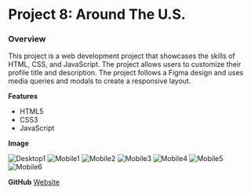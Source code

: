 # Project 8: Around The U.S.

### Overview

This project is a web development project that showcases the skills of HTML, CSS, and JavaScript. The project allows users to customize their profile title and description. The project follows a Figma design and uses media queries and modals to create a responsive layout.

**Features**

- HTML5
- CSS3
- JavaScript

**Image**

![Desktop1](https://github.com/iankamar/se_project_aroundtheus/assets/95672055/5d10c2a5-1ea7-4485-9218-f454756ccfc3)
![Mobile1](https://github.com/iankamar/se_project_aroundtheus/assets/95672055/f10c7fde-5a63-4553-b12a-b5cba966908f)
![Mobile2](https://github.com/iankamar/se_project_aroundtheus/assets/95672055/bba851e8-2d60-4930-8084-6a4be56d47e9)
![Mobile3](https://github.com/iankamar/se_project_aroundtheus/assets/95672055/9781353d-818c-46fb-8509-4e424ce6b3a8)
![Mobile4](https://github.com/iankamar/se_project_aroundtheus/assets/95672055/4455d1ea-0d7d-4a6d-90dc-eac2266a12af)
![Mobile5](https://github.com/iankamar/se_project_aroundtheus/assets/95672055/24bf5ab2-dbd6-42f1-993b-fbaeebf307cf)
![Mobile6](https://github.com/iankamar/se_project_aroundtheus/assets/95672055/2d77a6ae-9b6d-4f3b-872c-788828532574)


**GitHub**
[Website](https://iankamar.github.io/se_project_aroundtheus/)
